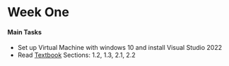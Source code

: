 # Week One 

#### Main Tasks 
* Set up Virtual Machine with windows 10 and install Visual Studio 2022 
* Read [Textbook](file:///Volumes/Sean's%20Hardrive/Service-Oriented%20Computing%20and%20Web%20Software%20Integration%20From%20Principles%20to%20Development%20(CHEN%20%20YINONG,%20TSAI%20%20WEI-TEK)%20(z-lib.org).pdf) Sections: 1.2, 1.3, 2.1, 2.2 